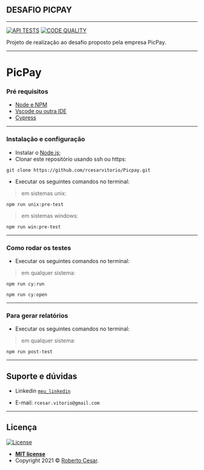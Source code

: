 ## DESAFIO PICPAY
-----------------------

[![API TESTS](https://github.com/rcesarvitorio/PicPay/actions/workflows/ci-api.js.yml/badge.svg?branch=main)](https://github.com/rcesarvitorio/PicPay/actions/workflows/ci-api.js.yml)
[![CODE QUALITY](https://www.code-inspector.com/project/21246/score/svg)](https://www.code-inspector.com/project/21246/score/svg)

Projeto de realização ao desafio proposto pela empresa PicPay.

-----------------------
# PicPay

### Pré requisitos

- [Node e NPM](https://nodejs.org/en/)
- [Vscode ou outra IDE](https://code.visualstudio.com/download)
- [Cypress](https://www.cypress.io/)

-----------------------

### Instalação e configuração

- Instalar o [Node.js](https://nodejs.org/en/download/);
- Clonar este repositório usando ssh ou https: 

`git clone https://github.com/rcesarvitorio/Picpay.git`
- Executar os seguintes comandos no terminal:

> em sistemas unix:

`npm run unix:pre-test`

> em sistemas windows:

`npm run win:pre-test`

-----------------------

### Como rodar os testes

- Executar os seguintes comandos no terminal:

> em qualquer sistema:

`npm run cy:run`

`npm run cy:open`


-----------------------

### Para gerar relatórios

- Executar os seguintes comandos no terminal:

> em qualquer sistema:

`npm run post-test`

-----------------------

## Suporte e dúvidas

- Linkedin <a href="linkedin.com/in/roberto-césar-16a6811bb/" target="_blank">`meu_linkedin`</a>

- E-mail: `rcesar.vitorio@gmail.com`

-----------------------


## Licença

[![License](http://img.shields.io/:license-mit-blue.svg?style=flat-square)](http://badges.mit-license.org)

- **[MIT license](http://opensource.org/licenses/mit-license.php)**
- Copyright 2021 © <a href="linkedin.com/in/roberto-césar-16a6811bb/" target="_blank">Roberto Cesar</a>.
 
